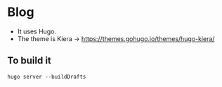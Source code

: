 # Blog

- It uses Hugo.
- The theme is Kiera -> https://themes.gohugo.io/themes/hugo-kiera/

## To build it

```shell
hugo server --buildDrafts
```